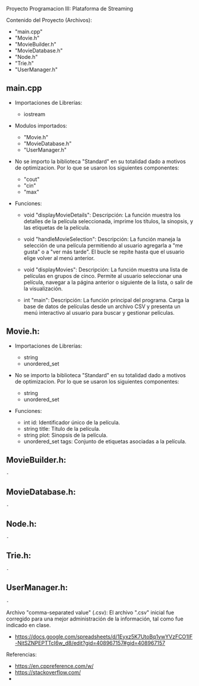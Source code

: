 Proyecto Programacion III: Plataforma de Streaming

Contenido del Proyecto (Archivos):
- "main.cpp"
- "Movie.h"
- "MovieBuilder.h"
- "MovieDatabase.h"
- "Node.h"
- "Trie.h"
- "UserManager.h"


## main.cpp
* Importaciones de Librerías:
	- iostream

* Modulos importados:
	- "Movie.h"
	- "MovieDatabase.h"
	- "UserManager.h"

* No se importo la biblioteca "Standard" en su totalidad dado a motivos de optimizacion. Por lo que se usaron los siguientes componentes:
	- "cout"
	- "cin"
	- "max"

* Funciones: 
	- void "displayMovieDetails":
		Descripción: La función muestra los detalles de la película seleccionada, imprime los títulos, la sinopsis, y las etiquetas de la película.

	- void "handleMovieSelection":
		Descripción:  La función maneja la selección de una película permitiendo al usuario agregarla a "me gusta" o a "ver más tarde".
		      El bucle se repite hasta que el usuario elige volver al menú anterior.

	
	- void "displayMovies":
		Descripción: La función muestra una lista de películas en grupos de cinco. Permite al usuario seleccionar una película,
		     navegar a la página anterior o siguiente de la lista, o salir de la visualización.
	
	- int "main":
		Descripción: La función principal del programa. Carga la base de datos de películas desde un archivo CSV y presenta un menú interactivo
		     al usuario para buscar y gestionar películas.
		

## Movie.h:
* Importaciones de Librerías:
	- string
	- unordered_set

* No se importo la biblioteca "Standard" en su totalidad dado a motivos de optimizacion. Por lo que se usaron los siguientes componentes:
	- string
	- unordered_set

* Funciones:
	- int id: Identificador único de la película.
	- string title: Título de la película.
 	- string plot: Sinopsis de la película.
  	- unordered_set<string> tags: Conjunto de etiquetas asociadas a la película. 


## MovieBuilder.h:
	- 


## MovieDatabase.h:
	- 


## Node.h:
	- 


## Trie.h:
	- 


## UserManager.h:
	- 


Archivo "comma-separated value" (.csv):
El archivo ".csv" inicial fue corregido para una mejor administración de la información, tal como fue indicado en clase.

- https://docs.google.com/spreadsheets/d/1Eyxz5K7UtoBq1ywYVzFCO1lF-NjtSZNPEPTTcI6w_d8/edit?gid=408967157#gid=408967157

Referencias:
- https://en.cppreference.com/w/
- https://stackoverflow.com/
- 

